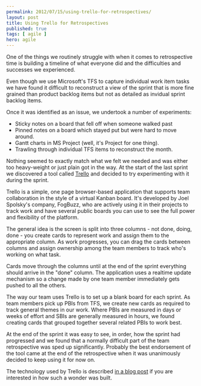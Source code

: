```yaml
---
permalink: 2012/07/15/using-trello-for-retrospectives/
layout: post
title: Using Trello for Retrospectives
published: true
tags: [ agile ]
hero: agile
---
```


One of the things we routinely struggle with when it comes to retrospective 
time is building a timeline of what everyone did and the difficulties and 
successes we experienced. 

Even though we use Microsoft's TFS to capture individual work item tasks 
we have found it difficult to reconstruct a view of the sprint that is more 
fine grained than product backlog items but not as detailed as invidual 
sprint backlog items. 

Once it was identified as an issue, we undertook a number of experiments: 

* Sticky notes on a board that fell off when someone walked past
* Pinned notes on a board which stayed put but were hard to move around.
* Gantt charts in MS Project (well, it's Project for one thing). 
* Trawling through individual TFS items to reconstruct the month.

Nothing seemed to exactly match what we felt we needed and was either too 
heavy-weight or just plain got in the way. At the start of the last sprint 
we discovered a tool called [Trello](https://trello.com) and decided to 
try experimenting with it during the sprint. 

Trello is a simple, one page browser-based application that supports team 
collaboration in the style of a virtual Kanban board. It's developed by Joel 
Spolsky's company, FogBuzz, who are actively using it in their projects to 
track work and have several public boards you can use to see the full power 
and flexibility of the platform. 

The general idea is the screen is split into three columns - not done, doing, 
done - you create cards to represent work and assign them to the appropriate 
column. As work progresses, you can drag the cards between columns and assign 
ownership among the team members to track who's working on what task. 

Cards move through the columns until at the end of the sprint everything 
should arrive in the "done" column. The application uses a realtime update 
mechanism so a change made by one team member immediately gets pushed to 
all the others.

The way our team uses Trello is to set up a blank board for each sprint. As 
team members pick up PBIs from TFS, we create new cards as required to track 
general themes in our work. Where PBIs are measured in days or weeks of effort 
and SBIs are generally measured in hours, we found creating cards that 
grouped together several related PBIs to work best.

At the end of the sprint it was easy to see, in order, how the sprint had 
progressed and we found that a normally difficult part of the team retrospective 
was sped up significantly. Probably the best endorsement of the tool came 
at the end of the retrospective when it was unanimously decided to keep using 
it for now on.

The technology used by Trello is described [in a blog post](http://blog.fogcreek.com/the-trello-tech-stack) 
if you are interested in how such a wonder was built. 

